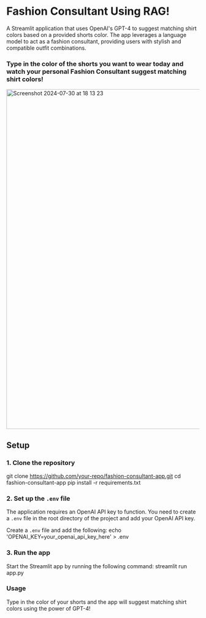 # Fashion Consultant Using RAG!
A Streamlit application that uses OpenAI's GPT-4 to suggest matching shirt colors based on a provided shorts color. The app leverages a language model to act as a fashion consultant, providing users with stylish and compatible outfit combinations.

### Type in the color of the shorts you want to wear today and watch your personal Fashion Consultant suggest matching shirt colors!

<img width="885" alt="Screenshot 2024-07-30 at 18 13 23" src="https://github.com/user-attachments/assets/c81e5c1b-740e-485c-b164-f004620740db">

## Setup

### 1. Clone the repository
git clone https://github.com/your-repo/fashion-consultant-app.git
cd fashion-consultant-app
pip install -r requirements.txt

### 2. Set up the `.env` file
The application requires an OpenAI API key to function. You need to create a `.env` file in the root directory of the project and add your OpenAI API key.

Create a `.env` file and add the following:
echo 'OPENAI_KEY=your_openai_api_key_here' > .env

### 3. Run the app
Start the Streamlit app by running the following command:
streamlit run app.py

### Usage
Type in the color of your shorts and the app will suggest matching shirt colors using the power of GPT-4!
